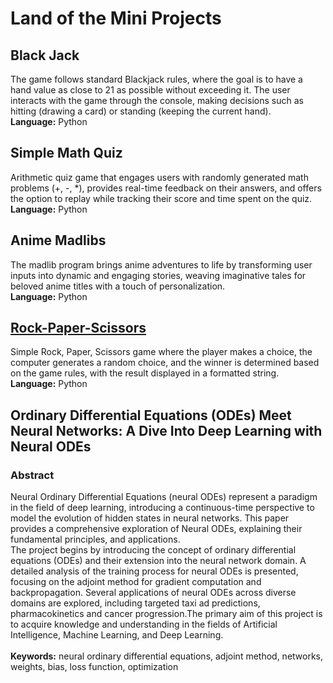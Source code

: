 # Land of the Mini Projects
## Black Jack
The game follows standard Blackjack rules, where the goal is to have a hand value as close to 21 as possible without exceeding it. The user interacts with the game through the console, making decisions such as hitting (drawing a card) or standing (keeping the current hand).
<br>**Language:** Python

## Simple Math Quiz
Arithmetic quiz game that engages users with randomly generated math problems (+, -, *), provides real-time feedback on their answers, and offers the option to replay while tracking their score and time spent on the quiz.
<br>**Language:** Python

## Anime Madlibs
The madlib program brings anime adventures to life by transforming user inputs into dynamic and engaging stories, weaving imaginative tales for beloved anime titles with a touch of personalization.
<br>**Language:** Python

## [Rock-Paper-Scissors](rock-paper-scissors.py)
Simple Rock, Paper, Scissors game where the player makes a choice, the computer generates a random choice, and the winner is determined based on the game rules, with the result displayed in a formatted string.
<br>**Language:** Python

## Ordinary Differential Equations (ODEs) Meet Neural Networks: A Dive Into Deep Learning with Neural ODEs 
### Abstract
Neural Ordinary Differential Equations (neural ODEs) represent a paradigm in the field of deep learning, introducing a continuous-time perspective to model the evolution of hidden states in neural networks. This paper provides a comprehensive exploration of Neural ODEs, explaining their fundamental principles, and applications.<br>
The project begins by introducing the concept of ordinary differential equations (ODEs) and their extension into the neural network domain. A detailed analysis of the training process for neural ODEs is presented, focusing on the adjoint method for gradient computation and backpropagation. Several applications of neural ODEs across diverse domains are explored, including targeted taxi ad predictions, pharmacokinetics and cancer progression.The primary aim of this project is to acquire knowledge and understanding in the fields of Artificial Intelligence, Machine Learning, and Deep Learning. <br><br>
**Keywords:** neural ordinary differential equations, adjoint method, networks, weights, bias, loss function, optimization
